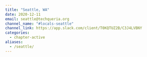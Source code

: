 ```yaml
---
title: "Seattle, WA"
date: 2020-12-11
email: seattle@techqueria.org
channel_name: "#locals-seattle"
channel_link: https://app.slack.com/client/T0KQTUZ2B/C3J4LVBNY
categories:
  - chapter-active
aliases:
  - /seattle/
---
```

